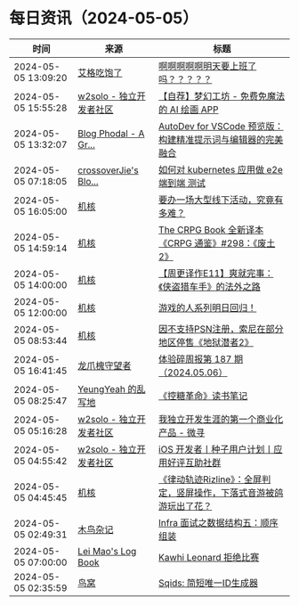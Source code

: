 ﻿# 每日资讯（2024-05-05）

|时间|来源|标题|
|---|---|---|
|2024-05-05 13:09:20|[艾格吃饱了](https://feedpress.me/wx-aigechibaole)|[啊啊啊啊啊明天要上班了吗？？？？？](http://mp.weixin.qq.com/s?__biz=MjM5NTYxODQyMA%3D%3D&mid=2653452252&idx=1&sn=2cb63cb831fba2eac30b25c401ef743f)|
|2024-05-05 15:55:28|[w2solo - 独立开发者社区](https://w2solo.com/topics/feed)|[【自荐】梦幻工坊 - 免费免魔法的 AI 绘画 APP](https://w2solo.com/topics/4596)|
|2024-05-05 13:32:07|[Blog Phodal - A Gr...](https://www.phodal.com/blog/feeds/rss/)|[AutoDev for VSCode 预览版：构建精准提示词与编辑器的完美融合](http://www.phodal.com/blog/autodev-for-vscode-the-ai-powered-coding-wizard/)|
|2024-05-05 07:18:05|[crossoverJie's Blo...](https://crossoverjie.top/atom.xml)|[如何对 kubernetes 应用做 e2e 端到端 测试](http://crossoverjie.top/2024/05/05/ob/operator-e2e-test/)|
|2024-05-05 16:05:00|[机核](https://www.gcores.com/rss)|[要办一场大型线下活动，究竟有多难？](https://www.gcores.com/articles/181266)|
|2024-05-05 14:59:14|[机核](https://www.gcores.com/rss)|[The CRPG Book 全新译本 《CRPG 通鉴》#298：《废土 2》](https://www.gcores.com/articles/181272)|
|2024-05-05 14:00:00|[机核](https://www.gcores.com/rss)|[【周更译作E11】爽就完事：《侠盗猎车手》的法外之路](https://www.gcores.com/articles/181217)|
|2024-05-05 12:00:00|[机核](https://www.gcores.com/rss)|[游戏的人系列明日回归！](https://www.gcores.com/videos/181261)|
|2024-05-05 08:53:44|[机核](https://www.gcores.com/rss)|[因不支持PSN注册，索尼在部分地区停售《地狱潜者2》](https://www.gcores.com/articles/181254)|
|2024-05-05 16:41:45|[龙爪槐守望者](http://www.ftium4.com/rss.xml)|[体验碎周报第 187 期（2024.05.06）](https://www.ftium4.com/ux-weekly-187.html)|
|2024-05-05 08:25:47|[YeungYeah 的乱写地](http://scottyeung.top/atom.xml)|[《控糖革命》读书笔记](https://scottyeung.top/2024/control-sugar/)|
|2024-05-05 05:16:28|[w2solo - 独立开发者社区](https://w2solo.com/topics/feed)|[我独立开发生涯的第一个商业化产品 - 微寻](https://w2solo.com/topics/4595)|
|2024-05-05 04:55:42|[w2solo - 独立开发者社区](https://w2solo.com/topics/feed)|[iOS 开发者丨种子用户计划丨应用好评互助社群](https://w2solo.com/topics/4594)|
|2024-05-05 04:45:45|[机核](https://www.gcores.com/rss)|[《律动轨迹Rizline》：全屏判定，竖屏操作，下落式音游被鸽游玩出了花？](https://www.gcores.com/articles/181247)|
|2024-05-05 02:49:31|[木鸟杂记](https://www.qtmuniao.com/atom.xml)|[Infra 面试之数据结构五：顺序组装](https://www.qtmuniao.com/2024/05/05/infra-interview-tcp/)|
|2024-05-05 07:00:00|[Lei Mao's Log Book](https://leimao.github.io/atom.xml)|[Kawhi Leonard 拒绝比赛](https://leimao.github.io/essay/Kawhi-Leonard-%E6%8B%92%E7%BB%9D%E6%AF%94%E8%B5%9B/)|
|2024-05-05 02:35:59|[鸟窝](https://colobu.com/atom.xml)|[Sqids: 简短唯一ID生成器](https://colobu.com/2024/05/05/Sqids-short-unique-identifiers-generators/)|
